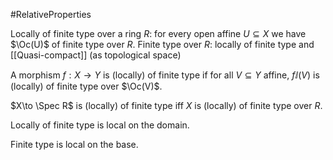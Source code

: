 #RelativeProperties

Locally of finite type over a ring $R$: for every open affine $U\subseteq X$ we have $\Oc(U)$ of finite type over $R$.
Finite type over $R$: locally of finite type and [[Quasi-compact]] (as topological space)

A morphism $f:X\to Y$ is (locally) of finite type if for all $V\subseteq Y$ affine, $f\ii(V)$ is (locally) of finite type over $\Oc(V)$.

$X\to \Spec R$ is (locally) of finite type iff $X$ is (locally) of finite type over $R$.


Locally of finite type is local on the domain.

Finite type is local on the base.